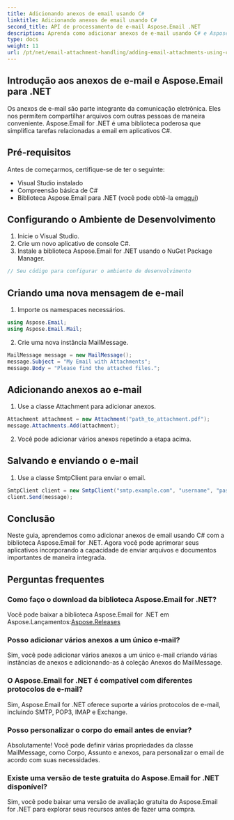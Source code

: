 ```yaml
---
title: Adicionando anexos de email usando C#
linktitle: Adicionando anexos de email usando C#
second_title: API de processamento de e-mail Aspose.Email .NET
description: Aprenda como adicionar anexos de e-mail usando C# e Aspose.Email for .NET. Guia passo a passo com exemplos de código para integração perfeita.
type: docs
weight: 11
url: /pt/net/email-attachment-handling/adding-email-attachments-using-csharp/
---
```


## Introdução aos anexos de e-mail e Aspose.Email para .NET

Os anexos de e-mail são parte integrante da comunicação eletrônica. Eles nos permitem compartilhar arquivos com outras pessoas de maneira conveniente. Aspose.Email for .NET é uma biblioteca poderosa que simplifica tarefas relacionadas a email em aplicativos C#.

## Pré-requisitos

Antes de começarmos, certifique-se de ter o seguinte:

- Visual Studio instalado
- Compreensão básica de C#
-  Biblioteca Aspose.Email para .NET (você pode obtê-la em[aqui](https://products.aspose.com/email/net))

## Configurando o Ambiente de Desenvolvimento

1. Inicie o Visual Studio.
2. Crie um novo aplicativo de console C#.
3. Instale a biblioteca Aspose.Email for .NET usando o NuGet Package Manager.

```csharp
// Seu código para configurar o ambiente de desenvolvimento
```

## Criando uma nova mensagem de e-mail

1. Importe os namespaces necessários.

```csharp
using Aspose.Email;
using Aspose.Email.Mail;
```

2. Crie uma nova instância MailMessage.

```csharp
MailMessage message = new MailMessage();
message.Subject = "My Email with Attachments";
message.Body = "Please find the attached files.";
```

## Adicionando anexos ao e-mail

1. Use a classe Attachment para adicionar anexos.

```csharp
Attachment attachment = new Attachment("path_to_attachment.pdf");
message.Attachments.Add(attachment);
```

2. Você pode adicionar vários anexos repetindo a etapa acima.

## Salvando e enviando o e-mail

1. Use a classe SmtpClient para enviar o email.

```csharp
SmtpClient client = new SmtpClient("smtp.example.com", "username", "password");
client.Send(message);
```

## Conclusão

Neste guia, aprendemos como adicionar anexos de email usando C# com a biblioteca Aspose.Email for .NET. Agora você pode aprimorar seus aplicativos incorporando a capacidade de enviar arquivos e documentos importantes de maneira integrada.

## Perguntas frequentes

### Como faço o download da biblioteca Aspose.Email for .NET?

 Você pode baixar a biblioteca Aspose.Email for .NET em Aspose.Lançamentos:[Aspose.Releases](https://releases.aspose.com/email/net/)

### Posso adicionar vários anexos a um único e-mail?

Sim, você pode adicionar vários anexos a um único e-mail criando várias instâncias de anexos e adicionando-as à coleção Anexos do MailMessage.

### O Aspose.Email for .NET é compatível com diferentes protocolos de e-mail?

Sim, Aspose.Email for .NET oferece suporte a vários protocolos de e-mail, incluindo SMTP, POP3, IMAP e Exchange.

### Posso personalizar o corpo do email antes de enviar?

Absolutamente! Você pode definir várias propriedades da classe MailMessage, como Corpo, Assunto e anexos, para personalizar o email de acordo com suas necessidades.

### Existe uma versão de teste gratuita do Aspose.Email for .NET disponível?

Sim, você pode baixar uma versão de avaliação gratuita do Aspose.Email for .NET para explorar seus recursos antes de fazer uma compra.